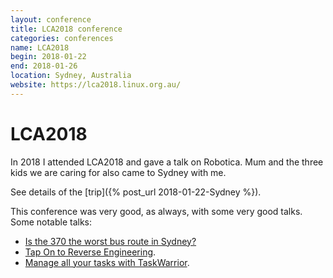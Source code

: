 ```yaml
---
layout: conference
title: LCA2018 conference
categories: conferences
name: LCA2018
begin: 2018-01-22
end: 2018-01-26
location: Sydney, Australia
website: https://lca2018.linux.org.au/
---
```


LCA2018
=======

In 2018 I attended LCA2018 and gave a talk on Robotica. Mum and the three
kids we are caring for also came to Sydney with me.

See details of the [trip]({% post_url 2018-01-22-Sydney %}).

This conference was very good, as always, with some very good talks. Some
notable talks:

* [Is the 370 the worst bus route in Sydney?](https://www.youtube.com/watch?v=O7jqU39wvKk)
* [Tap On to Reverse Engineering](https://www.youtube.com/watch?v=qVvNdfKRw7M).
* [Manage all your tasks with TaskWarrior](https://www.youtube.com/watch?v=zl68asL9jZA).
